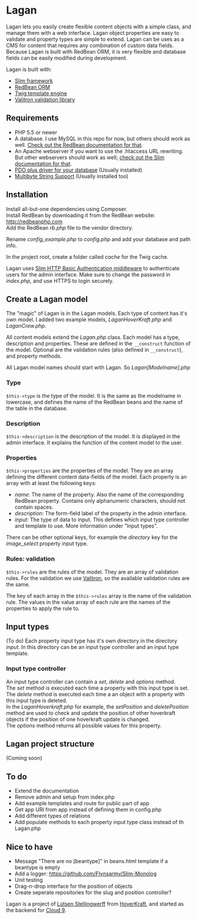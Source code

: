 Lagan
=====

Lagan lets you easily create flexible content objects with a simple class, and manage them with a web interface. Lagan object properties are easy to validate and property types are simple to extend.
Lagan can be uses as a CMS for content that requires any combination of custom data fields.
Because Lagan is built with RedBean ORM, it is very flexible and database fields can be easily modified during development.

Lagan is built with:
- [Slim framework](http://www.slimframework.com/)
- [RedBean ORM](http://redbeanphp.com/)
- [Twig template engine](http://twig.sensiolabs.org/)
- [Valitron validation library](https://github.com/vlucas/valitron)



Requirements
------------

- PHP 5.5 or newer
- A database. I use MySQL in this repo for now, but others should work as well. [Check out the RedBean documentation for that](http://redbeanphp.com/index.php?p=/connection).
- An Apache webserver if you want to use the .htaccess URL rewriting. But other webservers should work as well; [check out the Slim documentation for that](http://www.slimframework.com/docs/start/web-servers.html).
- [PDO plus driver for your database](http://php.net/manual/en/book.pdo.php) (Usually installed)
- [Multibyte String Support](http://php.net/manual/en/book.mbstring.php) (Usually installed too)



Installation
------------

Install all-but-one dependencies using Composer.  
Install RedBean by downloading it from the RedBean website: http://redbeanphp.com  
Add the RedBean *rb.php* file to the vendor directory.

Rename *config_example.php* to *config.php* and add your database and path info.

In the project root, create a folder called *cache* for the Twig cache.

Lagan uses [Slim HTTP Basic Authentication middleware](http://www.appelsiini.net/projects/slim-basic-auth) to authenticate users for the admin interface. Make sure to change the password in *index.php*, and use HTTPS to login securely.



Create a Lagan model
--------------------

The "magic" of Lagan is in the Lagan models. Each type of content has it's own model. I added two example models, *LaganHoverKraft.php* and *LaganCrew.php*.

All content models extend the *Lagan.php* class. Each model has a type, description and properties. These are defined in the `__construct` function of the model. Optional are the validation rules (also defined in `__construct`), and property methods.

All Lagan model names should start with Lagan. So *Lagan[Modelname].php*


### Type ###

`$this->type` is the type of the model. It is the same as the modelname in lowercase, and defines the name of the RedBean beans and the name of the table in the database.


### Description ###

`$this->description` is the description of the model. It is displayed in the admin interface. It explains the function of the content model to the user.


### Properties ###

`$this->properties` are the properties of the model. They are an array defining the different content data-fields of the model. Each property is an array with at least the following keys:

- *name*: The name of the property. Also the name of the corresponding RedBean property. Contains only alphanumeric characters, should not contain spaces.
- *description*: The form-field label of the property in the admin interface.
- *input*: The type of data to input. This defines which input type controller and template to use. More information under "Input types".

There can be other optional keys, for example the *directory* key for the *image_select* property input type.


### Rules: validation ###

`$this->rules` are the rules of the model. They are an array of validation rules. For the validation we use [Valitron](https://github.com/vlucas/valitron), so the available validation rules are the same.

The key of each array in the `$this->rules` array is the name of the validation rule. The values in the value array of each rule are the names of the properties to apply the rule to.



Input types
-----------

(To do)
Each property input type has it's own directory in the directory *input*. In this directory can be an input type controller and an input type template.


### Input type controller ###

An input type controller can contain a *set*, *delete* and *options* method.  
The *set* method is executed each time a property with this input type is set.  
The *delete* method is executed each time a an object with a property with this input type is deleted.  
In the *LaganHoverkraft.php* for example, the *setPosition* and *deletePosition* method are used to check and update the position of other hoverkraft objects if the position of one hoverkraft update is changed.  
The *options* method returns all possible values for this property.



Lagan project structure
-----------------------

(Coming soon)


To do
-----

- Extend the documentation
- Remove admin and setup from index.php
- Add example templates and route for public part of app
- Get app URI from app instead of defining them in config.php
- Add different types of relations
- Add populate methods to each property input type class instead of th Lagan.php



Nice to have
------------

- Message "There are no [beantype]" in beans.html template if a beantype is empty
- Add a logger: https://github.com/Flynsarmy/Slim-Monolog
- Unit testing
- Drag-n-drop interface for the position of objects
- Create seperate repositories for the slug and position controller?



Lagan is a project of [Lútsen Stellingwerff](http://lutsen.land/) from [HoverKraft](http://www.hoverkraft.nl/), and started as the backend for [Cloud 9](https://www.cloud9.world/).
